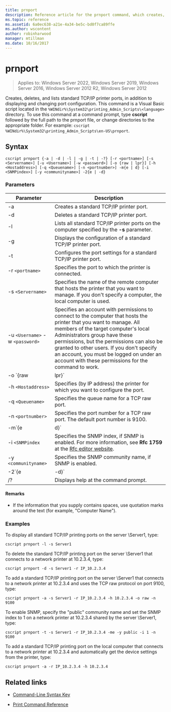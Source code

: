```yaml
---
title: prnport
description: Reference article for the prnport command, which creates, deletes, and lists standard TCP/IP printer ports, in addition to displaying and changing port configuration.
ms.topic: reference
ms.assetid: 6a0ec638-a21e-4a34-be5c-bd0f7ca89ffe
ms.author: wscontent
author: robinharwood
manager: mtillman
ms.date: 10/16/2017
---
```


# prnport

>Applies to: Windows Server 2022, Windows Server 2019, Windows Server 2016, Windows Server 2012 R2, Windows Server 2012

Creates, deletes, and lists standard TCP/IP printer ports, in addition to displaying and changing port configuration. This command is a Visual Basic script located in the `%WINdir%\System32\printing_Admin_Scripts\<language>` directory. To use this command at a command prompt, type **cscript** followed by the full path to the prnport file, or change directories to the appropriate folder. For example: `cscript %WINdir%\System32\printing_Admin_Scripts\en-US\prnport`.

## Syntax

```
cscript prnport {-a | -d | -l | -g | -t | -?} [-r <portname>] [-s <Servername>] [-u <Username>] [-w <password>] [-o {raw | lpr}] [-h <Hostaddress>] [-q <Queuename>] [-n <portnumber>] -m{e | d} [-i <SNMPindex>] [-y <communityname>] -2{e | -d}
```

### Parameters

| Parameter | Description |
|--|--|
| -a | Creates a standard TCP/IP printer port. |
| -d | Deletes a standard TCP/IP printer port. |
| -l | Lists all standard TCP/IP printer ports on the computer specified by the **-s** parameter. |
| -g | Displays the configuration of a standard TCP/IP printer port. |
| -t | Configures the port settings for a standard TCP/IP printer port. |
| -r `<portname>` | Specifies the port to which the printer is connected. |
| -s `<Servername>` | Specifies the name of the remote computer that hosts the printer that you want to manage. If you don't specify a computer, the local computer is used. |
| -u `<Username>` -w `<password>` | Specifies an account with permissions to connect to the computer that hosts the printer that you want to manage. All members of the target computer's local Administrators group have these permissions, but the permissions can also be granted to other users. If you don't specify an account, you must be logged on under an account with these permissions for the command to work. |
| -o `{raw|lpr}` | Specifies which protocol the port uses: TCP raw or TCP lpr. The TCP raw protocol is a higher performance protocol on Windows than the lpr protocol. If you use TCP raw, you can optionally specify the port number by using the **-n** parameter. The default port number is 9100. |
| -h `<Hostaddress>` | Specifies (by IP address) the printer for which you want to configure the port. |
| -q `<Queuename>` | Specifies the queue name for a TCP raw port. |
| -n `<portnumber>` | Specifies the port number for a TCP raw port. The default port number is 9100. |
| -m`{e|d}` | Specifies whether SNMP is enabled. The parameter **e** enables SNMP. The parameter **d** disables SNMP. |
| -i `<SNMPindex` | Specifies the SNMP index, if SNMP is enabled. For more information, see **Rfc 1759** at the [Rfc editor website](https://www.ietf.org/rfc/rfc1759.txt?number=1759). |
| -y `<communityname>` | Specifies the SNMP community name, if SNMP is enabled. |
| -2`{e|-d}` | Specifies whether double spools (also known as respooling) are enabled for TCP lpr ports. Double spools are necessary because TCP lpr must include an accurate byte count in the control file that is sent to the printer, but the protocol cannot get the count from the local print provider. Therefore, when a file is spooled to a TCP lpr print queue, it is also spooled as a temporary file in the system32 directory. TCP lpr determines the size of the temporary file and sends the size to the server running LPD. The parameter **e** enables double spools. The parameter **d** disables double spools. |
| /? | Displays help at the command prompt. |

#### Remarks

- If the information that you supply contains spaces, use quotation marks around the text (for example, "Computer Name").

### Examples

To display all standard TCP/IP printing ports on the server \\Server1, type:

```
cscript prnport -l -s Server1
```

To delete the standard TCP/IP printing port on the server \\Server1 that connects to a network printer at 10.2.3.4, type:

```
cscript prnport -d -s Server1 -r IP_10.2.3.4
```

To add a standard TCP/IP printing port on the server \\Server1 that connects to a network printer at 10.2.3.4 and uses the TCP raw protocol on port 9100, type:

```
cscript prnport -a -s Server1 -r IP_10.2.3.4 -h 10.2.3.4 -o raw -n 9100
```

To enable SNMP, specify the "public" community name and set the SNMP index to 1 on a network printer at 10.2.3.4 shared by the server \\Server1, type:

```
cscript prnport -t -s Server1 -r IP_10.2.3.4 -me -y public -i 1 -n 9100
```

To add a standard TCP/IP printing port on the local computer that connects to a network printer at 10.2.3.4 and automatically get the device settings from the printer, type:

```
cscript prnport -a -r IP_10.2.3.4 -h 10.2.3.4
```

## Related links

- [Command-Line Syntax Key](command-line-syntax-key.md)

- [Print Command Reference](print-command-reference.md)
